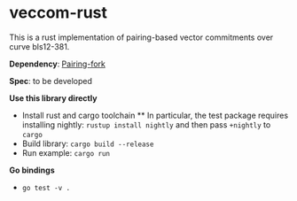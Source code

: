 # veccom-rust

This is a rust implementation of pairing-based vector commitments over curve bls12-381.

__Dependency__: [Pairing-fork](https://github.com/algorand/pairing-fork)

__Spec__: to be developed

__Use this library directly__
* Install rust and cargo toolchain
** In particular, the test package requires installing nightly: `rustup install nightly` and then pass `+nightly` to `cargo`
* Build library: `cargo build --release`
* Run example: `cargo run`

__Go bindings__
* `go test -v .`
